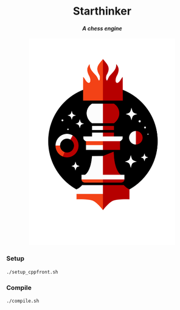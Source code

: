 <div align="center">
<p><h1>Starthinker</h1>
<i><h4>A chess engine</h4></i>
<img src="res/logo.svg" width="384px">
</h1>
</div>

### Setup

```bash
./setup_cppfront.sh
```

### Compile

```bash
./compile.sh
```
